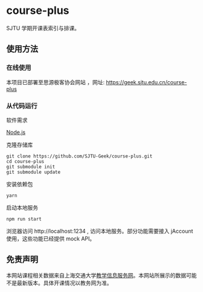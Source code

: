 # course-plus

SJTU 学期开课表索引与排课。

## 使用方法

### 在线使用

本项目已部署至思源极客协会网站 ，网址: https://geek.sjtu.edu.cn/course-plus

### 从代码运行

软件需求

[Node.js](https://nodejs.org/)

克隆存储库
```
git clone https://github.com/SJTU-Geek/course-plus.git
cd course-plus
git submodule init
git submodule update
```

安装依赖包

```
yarn
```

启动本地服务

```
npm run start
```

浏览器访问 http://localhost:1234 , 访问本地服务。部分功能需要接入 jAccount 使用，这些功能已经提供 mock API。


## 免责声明

本网站课程相关数据来自上海交通大学[教学信息服务网](https://i.sjtu.edu.cn)。本网站所展示的数据可能不是最新版本。具体开课情况以教务网为准。
